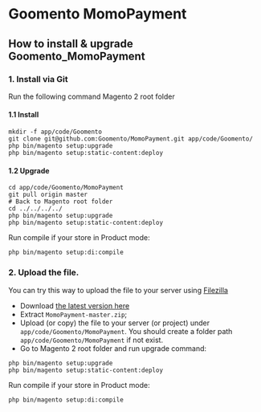 # Goomento MomoPayment 

## How to install & upgrade Goomento_MomoPayment

### 1. Install via Git

Run the following command Magento 2 root folder

#### 1.1 Install

```
mkdir -f app/code/Goomento
git clone git@github.com:Goomento/MomoPayment.git app/code/Goomento/
php bin/magento setup:upgrade
php bin/magento setup:static-content:deploy
```

#### 1.2 Upgrade

```
cd app/code/Goomento/MomoPayment
git pull origin master
# Back to Magento root folder
cd ../../../../
php bin/magento setup:upgrade
php bin/magento setup:static-content:deploy
```

Run compile if your store in Product mode:

```
php bin/magento setup:di:compile
```

### 2. Upload the file.

You can try this way to upload the file to your server using [Filezilla](https://filezilla-project.org/)

- Download [the latest version here](https://github.com/Goomento/MomoPayment/archive/master.zip) 
- Extract `MomoPayment-master.zip`; 
- Upload (or copy) the file to your server (or project) under `app/code/Goomento/MomoPayment`. 
You should create a folder path `app/code/Goomento/MomoPayment` if not exist.
- Go to Magento 2 root folder and run upgrade command:
```
php bin/magento setup:upgrade
php bin/magento setup:static-content:deploy
```
Run compile if your store in Product mode:

```
php bin/magento setup:di:compile
```
